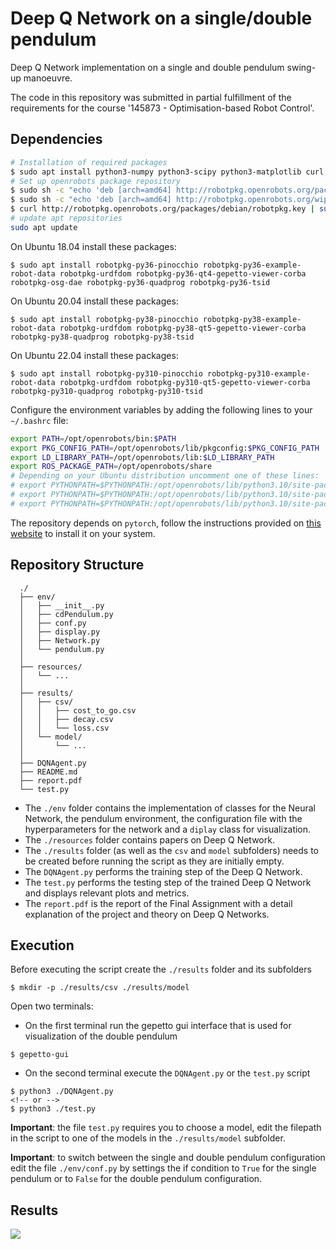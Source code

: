 # Deep Q Network on a single/double pendulum

Deep Q Network implementation on a single and double pendulum swing-up manoeuvre. 

The code in this repository was submitted in partial fulfillment of the requirements for the course '145873 - Optimisation-based Robot Control'. 

## Dependencies

```bash
# Installation of required packages
$ sudo apt install python3-numpy python3-scipy python3-matplotlib curl
# Set up openrobots package repository
$ sudo sh -c "echo 'deb [arch=amd64] http://robotpkg.openrobots.org/packages/debian/pub $(lsb_release -sc) robotpkg' >> /etc/apt/sources.list.d/robotpkg.list"
$ sudo sh -c "echo 'deb [arch=amd64] http://robotpkg.openrobots.org/wip/packages/debian/pub $(lsb_release -sc) robotpkg' >> /etc/apt/sources.list.d/robotpkg.list"
$ curl http://robotpkg.openrobots.org/packages/debian/robotpkg.key | sudo apt-key add -
# update apt repositories
sudo apt update
```

On Ubuntu 18.04 install these packages:
```console
$ sudo apt install robotpkg-py36-pinocchio robotpkg-py36-example-robot-data robotpkg-urdfdom robotpkg-py36-qt4-gepetto-viewer-corba robotpkg-osg-dae robotpkg-py36-quadprog robotpkg-py36-tsid
```

On Ubuntu 20.04 install these packages:
```console
$ sudo apt install robotpkg-py38-pinocchio robotpkg-py38-example-robot-data robotpkg-urdfdom robotpkg-py38-qt5-gepetto-viewer-corba robotpkg-py38-quadprog robotpkg-py38-tsid
```

On Ubuntu 22.04 install these packages:
```console
$ sudo apt install robotpkg-py310-pinocchio robotpkg-py310-example-robot-data robotpkg-urdfdom robotpkg-py310-qt5-gepetto-viewer-corba robotpkg-py310-quadprog robotpkg-py310-tsid
```
Configure the environment variables by adding the following lines to your `~/.bashrc` file:
```bash
export PATH=/opt/openrobots/bin:$PATH
export PKG_CONFIG_PATH=/opt/openrobots/lib/pkgconfig:$PKG_CONFIG_PATH
export LD_LIBRARY_PATH=/opt/openrobots/lib:$LD_LIBRARY_PATH
export ROS_PACKAGE_PATH=/opt/openrobots/share
# Depending on your Ubuntu distribution uncomment one of these lines:
# export PYTHONPATH=$PYTHONPATH:/opt/openrobots/lib/python3.10/site-packages # Ubuntu 18.04
# export PYTHONPATH=$PYTHONPATH:/opt/openrobots/lib/python3.10/site-packages # Ubuntu 20.04
# export PYTHONPATH=$PYTHONPATH:/opt/openrobots/lib/python3.10/site-packages # Ubuntu 22.04
```

The repository depends on `pytorch`, follow the instructions provided on [this website](https://pytorch.org/get-started/locally/) to install it on your system.

## Repository Structure
~~~~~
  ./
  ├── env/
  │   ├── __init__.py
  │   ├── cdPendulum.py
  │   ├── conf.py
  │   ├── display.py
  │   ├── Network.py
  │   └── pendulum.py
  │
  ├── resources/
  │   └── ...
  │
  ├── results/
  │   ├── csv/
  │   │   ├── cost_to_go.csv
  │   │   ├── decay.csv
  │   │   └── loss.csv
  │   └── model/
  │       └── ...
  │
  ├── DQNAgent.py
  ├── README.md
  ├── report.pdf
  └── test.py
~~~~~

- The `./env` folder contains the implementation of classes for the Neural Network, the pendulum environment, the configuration file with the hyperparameters for the network and a `diplay` class for visualization.
- The `./resources` folder contains papers on Deep Q Network.
- The `./results` folder (as well as the `csv` and `model` subfolders) needs to be created before running the script as they are initially empty.
- The `DQNAgent.py` performs the training step of the Deep Q Network.
- The `test.py` performs the testing step of the trained Deep Q Network and displays relevant plots and metrics.
- The `report.pdf` is the report of the Final Assignment with a detail explanation of the project and theory on Deep Q Networks.

## Execution
Before executing the script create the `./results` folder and its subfolders
```console
$ mkdir -p ./results/csv ./results/model
```

Open two terminals:
- On the first terminal run the gepetto gui interface that is used for visualization of the double pendulum
```console
$ gepetto-gui
```
- On the second terminal execute the `DQNAgent.py` or the `test.py` script
```console
$ python3 ./DQNAgent.py
<!-- or -->
$ python3 ./test.py
```

**Important**: the file `test.py` requires you to choose a model, edit the filepath in the script to one of the models in the `./results/model` subfolder.

**Important**: to switch between the single and double pendulum configuration edit the file `./env/conf.py` by settings the if condition to `True` for the single pendulum or to `False` for the double pendulum configuration. 

## Results

![](https://github.com/marcope-98/03_assignment/blob/master/media/result.gif)